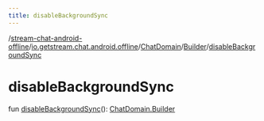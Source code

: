 ```yaml
---
title: disableBackgroundSync
---
```

/[stream-chat-android-offline](../../../index.md)/[io.getstream.chat.android.offline](../../index.md)/[ChatDomain](../index.md)/[Builder](index.md)/[disableBackgroundSync](disableBackgroundSync.md)  
  
  
  
# disableBackgroundSync  
fun [disableBackgroundSync](disableBackgroundSync.md)(): [ChatDomain.Builder](index.md)
